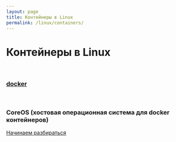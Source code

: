 ```yaml
---
layout: page
title: Контейнеры в Linux
permalink: /linux/containers/
---
```



# Контейнеры в Linux

<br/>

### [docker](/linux/containers/docker/)


<br/>

### CoreOS (хостовая операционная система для docker контейнеров)

[Начинаем разбираться](/linux/containers/coreos/)
